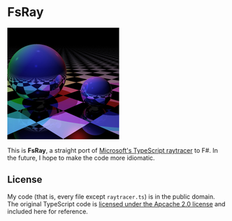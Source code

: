# FsRay

<img src="./static/image.jpg" alt="A render of two spheres on a checkerboard surface" width="256" height="256">

This is **FsRay**, a straight port of [Microsoft's TypeScript raytracer][tsray] to F#. In the future, I hope to make the
code more idiomatic.

## License

My code (that is, every file except `raytracer.ts`) is in the public domain. The original TypeScript code is [licensed
under the Apcache 2.0 license][samples-license] and included here for reference.

[tsray]: https://github.com/microsoft/TypeScriptSamples/tree/master/raytracer
[samples-license]: https://github.com/microsoft/TypeScriptSamples/issues/143#issuecomment-300229621
